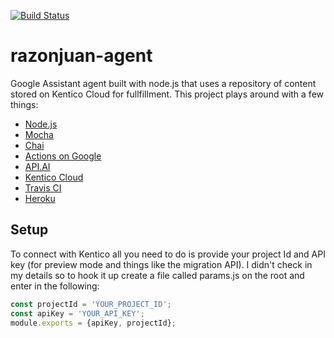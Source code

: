 [![Build Status](https://travis-ci.org/meandmyrobot/reasonone-agent.svg?branch=master)](https://travis-ci.org/meandmyrobot/reasonone-agent)
# razonjuan-agent
Google Assistant agent built with node.js that uses a repository of content stored on Kentico Cloud for fullfillment. This project plays around with a few things:

* [Node.js](https://nodejs.org/en/)
* [Mocha](https://mochajs.org/)
* [Chai](http://chaijs.com/)
* [Actions on Google](https://developers.google.com/actions/tools/)
* [API.AI](https://api.ai/)
* [Kentico Cloud](https://kenticocloud.com/)
* [Travis CI](https://travis-ci.org/)
* [Heroku](https://www.heroku.com/)

## Setup
To connect with Kentico all you need to do is provide your project Id and API key (for preview mode and things like the migration API). I didn't check in my details so to hook it up create a file called params.js on the root and enter in the following:

```javascript
const projectId = 'YOUR_PROJECT_ID';
const apiKey = 'YOUR_API_KEY';
module.exports = {apiKey, projectId};
```